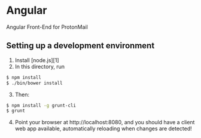 Angular
=======

Angular Front-End for ProtonMail

## Setting up a development environment

1. Install [node.js][1]
2. In this directory, run 

```bash
$ npm install
$ ./bin/bower install
```

3. Then:

```bash
$ npm install -g grunt-cli
$ grunt
```

4. Point your browser at http://localhost:8080, and you should have a client web app available, automatically reloading when changes are detected!